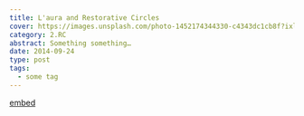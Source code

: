 ```yaml
---
title: L'aura and Restorative Circles
cover: https://images.unsplash.com/photo-1452174344330-c4343dc1cb8f?ixlib=rb-0.3.5&s=e6e9cb5447ba3d4a79db1cff1e524f22&auto=format&fit=crop&w=1440&h=900
category: 2.RC
abstract: Something something…
date: 2014-09-24
type: post
tags:
  - some tag
---
```


[embed](https://www.youtube.com/watch?v=jRrurVLtprE)
